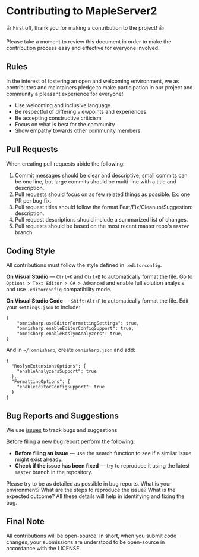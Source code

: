 # Contributing to MapleServer2

👍 First off, thank you for making a contribution to the project! 👍

Please take a moment to review this document in order to make the contribution process easy and effective for everyone involved.

## Rules

In the interest of fostering an open and welcoming environment, we as contributors and maintainers pledge to make participation 
in our project and community a pleasant experience for everyone!

- Use welcoming and inclusive language
- Be respectful of differing viewpoints and experiences
- Be accepting constructive criticism
- Focus on what is best for the community
- Show empathy towards other community members

## Pull Requests

When creating pull requests abide the following:
1. Commit messages should be clear and descriptive, small commits can be one line, but large commits should be multi-line with a title and description.
2. Pull requests should focus on as few related things as possible. Ex: one PR per bug fix. 
3. Pull request titles should follow the format Feat/Fix/Cleanup/Suggestion: description.
4. Pull request descriptions should include a summarized list of changes.
5. Pull requests should be based on the most recent master repo's `master` branch.

## Coding Style

All contributions must follow the style defined in `.editorconfig`.

**On Visual Studio** &mdash; `Ctrl+K` and `Ctrl+E` to automatically format the file. Go to `Options > Text Editor > C# > Advanced` and enable full solution analysis and use `.editorconfig` compatibility mode.

**On Visual Studio Code** &mdash; `Shift+Alt+F` to automatically format the file. Edit your `settings.json` to include:
```
{
    "omnisharp.useEditorFormattingSettings": true,
    "omnisharp.enableEditorConfigSupport": true,
    "omnisharp.enableRoslynAnalyzers": true,
}
```

And in `~/.omnisharp`, create `omnisharp.json` and add:

```
{
  "RoslynExtensionsOptions": {
    "enableAnalyzersSupport": true
  },
  "FormattingOptions": {
    "enableEditorConfigSupport": true
  }
}
```


## Bug Reports and Suggestions

We use [issues](https://github.com/AlanMorel/MapleServer2/issues) to track bugs and suggestions.

Before filing a new bug report perform the following:
- **Before filing an issue** &mdash; use the search function to see if a similar issue might exist already.
- **Check if the issue has been fixed** &mdash; try to reproduce it using the latest `master` branch in the repository.

Please try to be as detailed as possible in bug reports. What is your environment? What are the steps to reproduce the issue? 
What is the expected outcome? All these details will help in identifying and fixing the bug.

## Final Note

All contributions will be open-source. In short, when you submit code changes, your submissions are understood to be open-source in accordance with the LICENSE.
